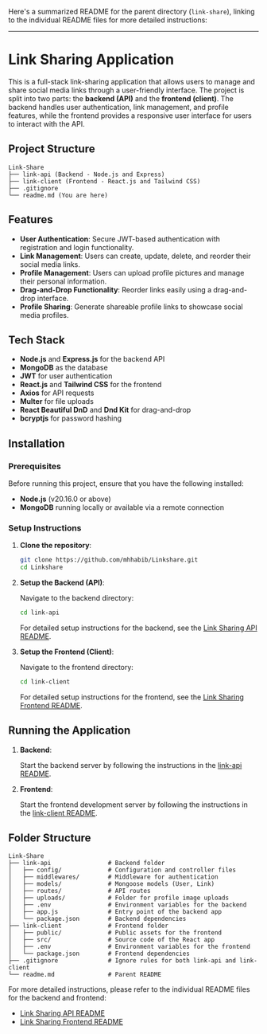 Here's a summarized README for the parent directory (`link-share`), linking to the individual README files for more detailed instructions:

---

# Link Sharing Application

This is a full-stack link-sharing application that allows users to manage and share social media links through a user-friendly interface. The project is split into two parts: the **backend (API)** and the **frontend (client)**. The backend handles user authentication, link management, and profile features, while the frontend provides a responsive user interface for users to interact with the API.

## Project Structure

```
Link-Share
├── link-api (Backend - Node.js and Express)
├── link-client (Frontend - React.js and Tailwind CSS)
├── .gitignore
└── readme.md (You are here)
```

## Features

- **User Authentication**: Secure JWT-based authentication with registration and login functionality.
- **Link Management**: Users can create, update, delete, and reorder their social media links.
- **Profile Management**: Users can upload profile pictures and manage their personal information.
- **Drag-and-Drop Functionality**: Reorder links easily using a drag-and-drop interface.
- **Profile Sharing**: Generate shareable profile links to showcase social media profiles.

## Tech Stack

- **Node.js** and **Express.js** for the backend API
- **MongoDB** as the database
- **JWT** for user authentication
- **React.js** and **Tailwind CSS** for the frontend
- **Axios** for API requests
- **Multer** for file uploads
- **React Beautiful DnD** and **Dnd Kit** for drag-and-drop
- **bcryptjs** for password hashing

## Installation

### Prerequisites

Before running this project, ensure that you have the following installed:

- **Node.js** (v20.16.0 or above)
- **MongoDB** running locally or available via a remote connection

### Setup Instructions

1. **Clone the repository**:

   ```bash
   git clone https://github.com/mhhabib/Linkshare.git
   cd Linkshare
   ```

2. **Setup the Backend (API)**:

   Navigate to the backend directory:

   ```bash
   cd link-api
   ```

   For detailed setup instructions for the backend, see the [Link Sharing API README](./link-api/readme.md).

3. **Setup the Frontend (Client)**:

   Navigate to the frontend directory:

   ```bash
   cd link-client
   ```

   For detailed setup instructions for the frontend, see the [Link Sharing Frontend README](./link-client/readme.md).

## Running the Application

1. **Backend**:

   Start the backend server by following the instructions in the [link-api README](./link-api/readme.md).

2. **Frontend**:

   Start the frontend development server by following the instructions in the [link-client README](./link-client/readme.md).

## Folder Structure

```
Link-Share
├── link-api                # Backend folder
│   ├── config/             # Configuration and controller files
│   ├── middlewares/        # Middleware for authentication
│   ├── models/             # Mongoose models (User, Link)
│   ├── routes/             # API routes
│   ├── uploads/            # Folder for profile image uploads
│   ├── .env                # Environment variables for the backend
│   ├── app.js              # Entry point of the backend app
│   └── package.json        # Backend dependencies
├── link-client             # Frontend folder
│   ├── public/             # Public assets for the frontend
│   ├── src/                # Source code of the React app
│   ├── .env                # Environment variables for the frontend
│   └── package.json        # Frontend dependencies
├── .gitignore              # Ignore rules for both link-api and link-client
└── readme.md               # Parent README
```

For more detailed instructions, please refer to the individual README files for the backend and frontend:

- [Link Sharing API README](./link-api/readme.md)
- [Link Sharing Frontend README](./link-client/readme.md)
